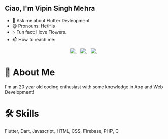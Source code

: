 ## Ciao, I'm Vipin Singh Mehra
- 💬 Ask me about Flutter Devleopment
- 😄 Pronouns: He/His
- ⚡ Fun fact: I love Flowers.
- 📫 How to reach me: 

<p align="center">
  <a href="https://www.linkedin.com/in/vimehraa29/">
    <img src="https://img.shields.io/badge/linkedin-%230077B5.svg?&style=for-the-badge&logo=linkedin&logoColor=white" />
  </a>&nbsp;&nbsp;
  <a href="https://www.instagram.com/vimehraa_29/">
    <img src="https://img.shields.io/badge/instagram-%23E4405F.svg?&style=for-the-badge&logo=instagram&logoColor=white" />
  </a>&nbsp;&nbsp;
  <a href="https://twitter.com/vimehraa29">
    <img src="https://img.shields.io/badge/Twitter-1DA1F2?style=for-the-badge&logo=twitter&logoColor=white" />
  </a>&nbsp;&nbsp;
</p>

# 🚀 About Me
I'm an 20 year old coding enthusiast with some knowledge in App and Web Development!

# 🛠 Skills
Flutter, Dart, Javascript, HTML, CSS, Firebase, PHP, C
